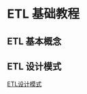 # ETL 基础教程


## ETL 基本概念


## ETL 设计模式

[ETL设计模式](work/methodology/Data-Engineering/Development/Data-Development/ETL/ETL设计模式.md)